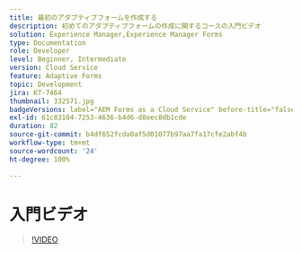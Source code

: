 ```yaml
---
title: 最初のアダプティブフォームを作成する
description: 初めてのアダプティブフォームの作成に関するコースの入門ビデオ
solution: Experience Manager,Experience Manager Forms
type: Documentation
role: Developer
level: Beginner, Intermediate
version: Cloud Service
feature: Adaptive Forms
topic: Development
jira: KT-7464
thumbnail: 332571.jpg
badgeVersions: label="AEM Forms as a Cloud Service" before-title="false"
exl-id: 61c83104-7253-4636-b4d6-d8eec8db1cde
duration: 82
source-git-commit: b4df652fcda0af5d01077b97aa7fa17cfe2abf4b
workflow-type: tm+mt
source-wordcount: '24'
ht-degree: 100%

---
```


# 入門ビデオ


>[!VIDEO](https://video.tv.adobe.com/v/332571?quality=12&learn=on)
